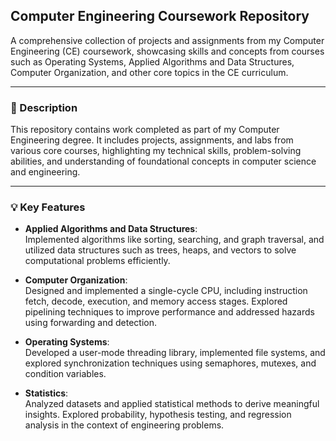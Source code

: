## Computer Engineering Coursework Repository  
A comprehensive collection of projects and assignments from my Computer Engineering (CE) coursework, showcasing skills and concepts from courses such as Operating Systems, Applied Algorithms and Data Structures, Computer Organization, and other core topics in the CE curriculum.

---

### 📜 Description  
This repository contains work completed as part of my Computer Engineering degree. It includes projects, assignments, and labs from various core courses, highlighting my technical skills, problem-solving abilities, and understanding of foundational concepts in computer science and engineering.

---

### 💡 Key Features  
- **Applied Algorithms and Data Structures**:  
  Implemented algorithms like sorting, searching, and graph traversal, and utilized data structures such as trees, heaps, and vectors to solve computational problems efficiently.  

- **Computer Organization**:  
  Designed and implemented a single-cycle CPU, including instruction fetch, decode, execution, and memory access stages. Explored pipelining techniques to improve performance and addressed hazards using forwarding and detection. 

- **Operating Systems**:  
  Developed a user-mode threading library, implemented file systems, and explored synchronization techniques using semaphores, mutexes, and condition variables.  

- **Statistics**:  
  Analyzed datasets and applied statistical methods to derive meaningful insights. Explored probability, hypothesis testing, and regression analysis in the context of engineering problems.  


